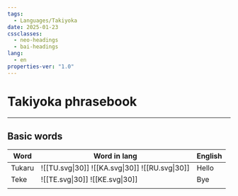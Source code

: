 ```yaml
---
tags:
  - Languages/Takiyoka
date: 2025-01-23
cssclasses:
  - neo-headings
  - bai-headings
lang:
  - en
properties-ver: "1.0"
---
```

# Takiyoka phrasebook

***

## Basic words

| Word   | Word in lang                                    | English |
| ------ | ----------------------------------------------- | ------- |
| Tukaru | ![[TU.svg\|30]] ![[KA.svg\|30]] ![[RU.svg\|30]] | Hello   |
| Teke   | ![[TE.svg\|30]] ![[KE.svg\|30]]                 | Bye     |
|        |                                                 |         |
